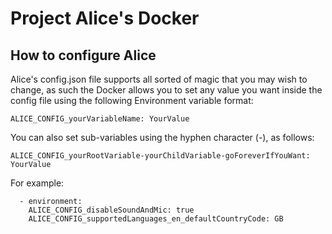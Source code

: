 # Project Alice's Docker

## How to configure Alice

Alice's config.json file supports all sorted of magic that you may wish to change, as such the Docker allows you to set any value you want inside the config file using the following Environment variable format:
```
ALICE_CONFIG_yourVariableName: YourValue
```
You can also set sub-variables using the hyphen character (-), as follows:
```
ALICE_CONFIG_yourRootVariable-yourChildVariable-goForeverIfYouWant: YourValue
```
For example:
```
  - environment:
    ALICE_CONFIG_disableSoundAndMic: true
    ALICE_CONFIG_supportedLanguages_en_defaultCountryCode: GB
```
